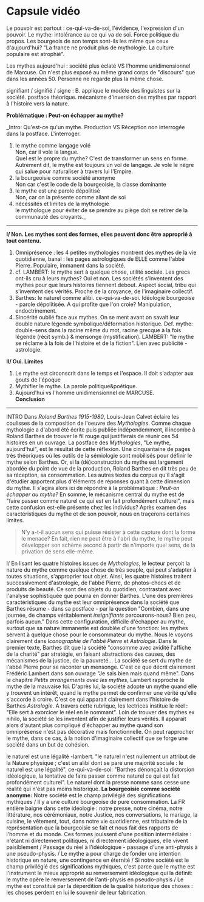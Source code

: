 # Capsule vidéo

Le pouvoir est partout : ce-qui-va-de-soi, l'évidence, l'expression d'un pouvoir. Le mythe: intolérance au ce qui va de soi.
Force politique du propos.
Les bourgeois de son temps sont-ils les même que ceux d'aujourd'hui? "La france ne produit plus de mythologie. La culture populaire est atrophié".

Les mythes aujourd'hui : société plus éclaté VS l'homme unidimensionnel de Marcuse. On n'est plus exposé au même grand corps de "discours" que dans les années 50. Personne ne regarde plus la même chose.

signifiant / signifié / signe : B. applique le modèle des linguistes sur la société. postface théorique.
mécanisme d'inversion des mythes par rapport à l'histoire vers la nature.

**Problématique : Peut-on échapper au mythe?**

_Intro: Qu'est-ce qu'un mythe. Production VS Réception non interrogée dans la postface. L'interroger. 
1) le mythe comme langage volé  
Non, car il vole la langue.  
Quel est le propre du mythe? C'est de transformer un sens en forme. Autrement dit, le mythe est toujours un vol de langage. Je vole le nègre qui salue pour naturaliser à travers lui l'Empire.
2) la bourgeoisie comme société anonyme  
Non car c'est le code de la bourgeoisie, la classe dominante  
3) le mythe est une parole dépolitisé  
Non, car on la présente comme allant de soi  
4) nécessités et limites de la mythologie  
le mythologue pour éviter de se prendre au piège doit se retirer de la communauté des croyants._

___

**I/ Non. Les mythes sont des formes, elles peuvent donc être approprié à tout contenu.**  
1. Omniprésence : les 4 petites mythologies montrent des mythes de la vie quotidienne, banal : les pages astrologiques de ELLE comme l'abbé Pierre. Populaire, immanent dans la société.  
2. cf. LAMBERT: le mythe sert à quelque chose, utilité sociale. Les grecs ont-ils cru à leurs mythes? Oui et non. Les sociétés s'inventent des mythes pour que leurs histoires tiennent debout. Aspect social, tribu qui s'inventent des vérités. Proche de la croyance, de l'imaginaire collectif.  
3. Barthes: le naturel comme alibi. ce-qui-va-de-soi. Idéologie bourgeoise - parole dépolitisée. A qui profite que l'on croie? Manipulation, endoctrinement.  
4. Sincérité oublié face aux mythes. On se ment avant on savait leur double nature légende symbolique/déformation historique. Def. mythe: double-sens dans la racine même du mot, racine grecque à la fois légende (récit symb.) & mensonge (mystification). LAMBERT: "le mythe se réclame à la fois de l'histoire et de la fiction". Lien avec publicité - astrologie.

**II/  Oui. Limites**
1. Le mythe est circonscrit dans le temps et l'espace. Il doit s'adapter aux gouts de l'époque  
2. Mythifier le mythe. La parole politique&poétique.  
3. Aujourd'hui vs l'homme unidimensionnel de MARCUSE.  
**Conclusion**  
___

INTRO
Dans _Roland Barthes 1915-1980_, Louis-Jean Calvet éclaire les coulisses de la composition de l'oeuvre des _Mythologies_. Comme chaque mythologie a d'abord été écrite puis publiée indépendemment, il incombe à Roland Barthes de trouver le fil rouge qui justifierais de réunir ces 54 histoires en un ouvrage. La postface des _Mythologies_, "Le mythe, aujourd'hui", est le résultat de cette réflexion. Une cinquantaine de pages très théoriques où les outils de la sémiologie sont mobilisés pour définir le mythe selon Barthes. Or, si la (dé)construction du mythe est largement abordée du point de vue de la production, Roland Barthes en dit très peu de sa réception, sa consommation. Les autres textes du corpus qu'il s'agit d'étudier apportent plus d'éléments de réponses quant à cette dimension du mythe. Il s'agira alors ici de répondre à la problématique : _Peut-on échapper au mythe?_ En somme, le mécanisme central du mythe est de "faire passer comme naturel ce qui est en fait profondément culturel", mais cette confusion est-elle présente chez les individus? Après examen des caractéristiques du mythe et de son pouvoir, nous en traçerons certaines limites.

> N'y a-t-il aucun sens qui puisse résister à cette capture dont la forme le menace? En fait, rien ne peut être à l'abri du mythe, le mythe peut développer son schème second à partir de n'importe quel sens, de la privation de sens elle-même.

I/
En lisant les quatre histoires issues de _Mythologies_, le lecteur perçoit la nature du mythe comme quelque chose de très souple, qui peut s'adapter à toutes situations, s'approprier tout objet. Ainsi, les quatre histoires traitent successivement d'astrologie, de l'abbé Pierre, de photos-chocs et de produits de beauté. Ce sont des objets du quotidien, contrastant avec l'analyse sophistiquée que pourra en donner Barthes. L'une des premières caractéristiques du mythe est leur omniprésence dans la société que Barthes résume - dans sa postface - par la question "Combien, dans une journée, de champs véritablement _insignifiants_ parcourons-nous? Bien peu, parfois aucun."
Dans cette configuration, difficile d'échapper au mythe, surtout que sa nature immanente est doublée d'une fonction: les mythes servent à quelque chose pour le consommateur du mythe. Nous le voyons clairement dans _Iconographie de l'abbé Pierre_ et _Astrologie_. Dans le premier texte, Barthes dit que la société "consomme avec avidité l'affiche de la charité" par stratégie, en faisant abstractions des causes, des mécanismes de la justice, de la pauvreté... La société se sert du mythe de l'abbé Pierre pour se raconter un mensonge. C'est ce que décrit clairement Frédéric Lambert dans son ouvrage "Je sais bien mais quand même". Dans le chapitre _Petits arrangements avec les mythes_, Lambert rapproche le mythe de la mauvaise foi. D'après lui, la société adopte un mythe quand elle y trouvent un intérêt, quand le mythe permet de confirmer une vérité qu'elle s'accorde à croire. C'est ce qui apparait clairement dans l'histoire de Barthes _Astrologie_. A travers cette rubrique, les lectrices institue le réel : "Elle sert à exorcicer le réel en le nommant". Loin de trouver des mythes ex nihilo, la société se les inventent afin de justifier leurs vérités. Il apparait alors d'autant plus compliqué d'échapper au mythe quand son omniprésense n'est pas décorative mais fonctionnelle. On peut rapprocher le mythe, dans ce cas, à la notion d'imaginaire collectif que se forge une société dans un but de cohésion.

le naturel est une légalité -lambert. "le naturel n'est nullement un attribut de la Nature physique ; c'est un alibi dont se pare une majorité sociale : le naturel est une légalité".
ce-qui-va-de-soi: "Barthes dénonçait la distorsion idéologique, la tentative de faire passer comme naturel ce qui est fait profondément culturel". Le naturel dont la presse nomme sans cesse une réalité qui n'est pas moins historique.
**La bourgeoisie comme société anonyme:** Notre société est le champ privilégié des significations mythiques / Il y a une culture bourgeoise de pure consommation. La FR entière baigne dans cette idéologie : notre presse, notre cinéma, notre littérature, nos cérémoniaux, notre Justice, nos conversations, le mariage, la cuisine, le vêtement, tout, dans notre vie quotidienne, est tributaire de la représentation que la bourgeoisie se fait et nous fait des rapports de l'homme et du monde. Ces formes jouissent d'une position intermédiaire : n'étant ni directement politiques, ni directement idéologiques, elle vivent paisiblement /  Passage du réel à l'idéologique - passage d'une anti-physis à une pseudo-physis. / Le mythe a pour charge de fonder une intention historique en nature, une contingence en éternité / Si notre société est le champ privilégié des significations mythiques, c'est parce que le mythe est l'instrument le mieux approprié au renversement idéologique qui la définit: le mythe opère le renversement de l'anti-physis en pseudo-physis / Le mythe est constitué par la déperdition de la qualité historique des choses : les choses perdent en lui le souvenir de leur fabrication.


